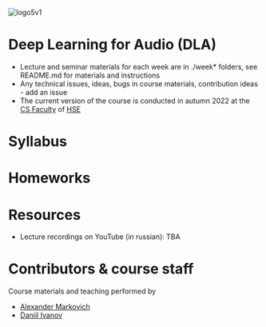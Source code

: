 ![logo5v1](https://user-images.githubusercontent.com/20357655/104316876-2be04600-54ee-11eb-93ed-f9835fde1527.jpg)

# Deep Learning for Audio (DLA)

- Lecture and seminar materials for each week are in ./week* folders, see README.md for materials and instructions
- Any technical issues, ideas, bugs in course materials, contribution ideas - add an issue
- The current version of the course is conducted in autumn 2022 at the [CS Faculty](https://cs.hse.ru/en/)
  of [HSE](https://www.hse.ru/en/)

# Syllabus

# Homeworks

# Resources

* Lecture recordings on YouTube (in russian): TBA

# Contributors & course staff

Course materials and teaching performed by

- [Alexander Markovich](https://t.me/markovka17)
- [Daniil Ivanov](https://t.me/the_longest_id_in_the_world)
